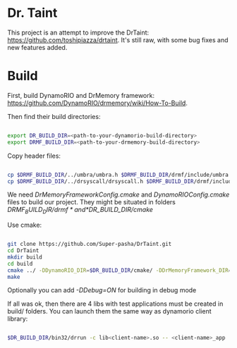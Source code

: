 # Dr. Taint

This project is an attempt to improve the DrTaint: https://github.com/toshipiazza/drtaint. 
It's still raw, with some bug fixes and new features added.

# Build

First, build DynamoRIO and DrMemory framework: https://github.com/DynamoRIO/drmemory/wiki/How-To-Build.

Then find their build directories:

```bash	

export DR_BUILD_DIR=<path-to-your-dynamorio-build-directory>
export DRMF_BUILD_DIR=<path-to-your-drmemory-build-directory>

```

Copy header files:

```bash	

cp $DRMF_BUILD_DIR/../umbra/umbra.h $DRMF_BUILD_DIR/drmf/include/umbra.h
cp $DRMF_BUILD_DIR/../drsyscall/drsyscall.h $DRMF_BUILD_DIR/drmf/include/drsyscall.h

```

We need *DrMemoryFrameworkConfig.cmake* and  *DynamoRIOConfig.cmake* files to build our project. They might be situated in folders *$DRMF_BUILD_DIR/drmf* and *$DR_BUILD_DIR/cmake*

Use cmake:

```bash	

git clone https://github.com/Super-pasha/DrTaint.git
cd DrTaint
mkdir build
cd build
cmake ../ -DDynamoRIO_DIR=$DR_BUILD_DIR/cmake/ -DDrMemoryFramework_DIR=$DRMF_BUILD_DIR/drmf -DCMAKE_TOOLCHAIN_FILE=toolchain-arm32.cmake
make

```

Optionally you can add *-DDebug=ON* for building in debug mode

If all was ok, then there are 4 libs with test applications must be created in build/<client-name> folders.
You can launch them the same way as dynamorio client library:

```bash

$DR_BUILD_DIR/bin32/drrun -c lib<client-name>.so -- <client-name>_app

```
	